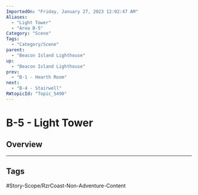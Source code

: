 ```yaml
---
ImportedOn: "Friday, January 27, 2023 12:02:47 AM"
Aliases:
  - "Light Tower"
  - "Area B-5"
Category: "Scene"
Tags:
  - "Category/Scene"
parent:
  - "Beacon Island Lighthouse"
up:
  - "Beacon Island Lighthouse"
prev:
  - "B-1 - Hearth Room"
next:
  - "B-4 - Stairwell"
RWtopicId: "Topic_5490"
---
```

# B-5 - Light Tower
## Overview

---
## Tags
#Story-Scope/RzrCoast-Non-Adventure-Content

